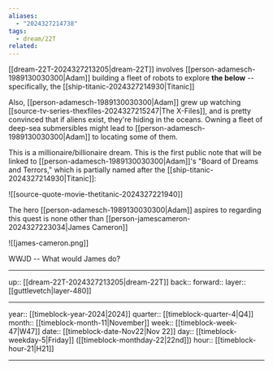 ```yaml
---
aliases:
  - "2024327214738"
tags:
  - dream/22T
related:
---
```


[[dream-22T-2024327213205|dream-22T]] involves [[person-adamesch-1989130030300|Adam]] building a fleet of robots to explore **the below** -- specifically, the [[ship-titanic-2024327214930|Titanic]]

Also, [[person-adamesch-1989130030300|Adam]] grew up watching [[source-tv-series-thexfiles-2024327215247|The X-Files]], and is pretty convinced that if aliens exist, they're hiding in the oceans. Owning a fleet of deep-sea submersibles might lead to [[person-adamesch-1989130030300|Adam]] to locating some of them.

This is a millionaire/billionaire dream. This is the first public note that will be linked to [[person-adamesch-1989130030300|Adam]]'s "Board of Dreams and Terrors," which is partially named after the [[ship-titanic-2024327214930|Titanic]]:

![[source-quote-movie-thetitanic-2024327221940]]

The hero [[person-adamesch-1989130030300|Adam]] aspires to regarding this quest is none other than [[person-jamescameron-2024327223034|James Cameron]]

![[james-cameron.png]]

WWJD -- What would James do?

***

up:: [[dream-22T-2024327213205|dream-22T]]
back:: 
forward:: 
layer:: [[guttlevetch|layer-480]]

***

year:: [[timeblock-year-2024|2024]]
quarter:: [[timeblock-quarter-4|Q4]]
month:: [[timeblock-month-11|November]]
week:: [[timeblock-week-47|W47]]
date:: [[timeblock-date-Nov22|Nov 22]]
day:: [[timeblock-weekday-5|Friday]] ([[timeblock-monthday-22|22nd]])
hour:: [[timeblock-hour-21|H21]]

***
